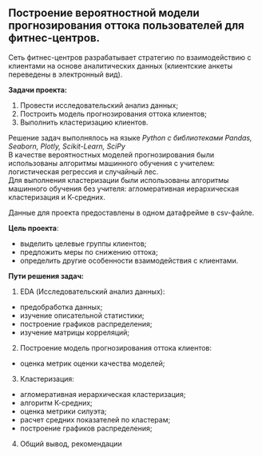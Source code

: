 ## Построение вероятностной модели прогнозирования оттока пользователей для фитнес-центров.

Сеть фитнес-центров разрабатывает стратегию по взаимодействию с клиентами на основе аналитических данных (клиентские анкеты переведены в электронный вид).

**Задачи проекта:**
1) Провести исследовательский анализ данных;
2) Построить модель прогнозирования оттока клиентов;
3) Выполнить кластеризацию клиентов.

Решение задач выполнялось на языке *Python с библиотеками Pandas, Seaborn, Plotly, Scikit-Learn, SciPy*\
В качестве вероятностных моделей прогнозирования были использованы алгоритмы машинного обучения с учителем: логистическая регрессия и случайный лес.\
Для выполнения кластеризации были использованы алгоритмы машинного обучения без учителя: агломеративная иерархическая кластеризация и К-средних.

Данные для проекта предоставлены в одном датафрейме в csv-файле.

**Цель проекта**:
- выделить целевые группы клиентов;
- предложить меры по снижению оттока;
- определить другие особенности взаимодействия с клиентами.

**Пути решения задач:**
1) EDA (Исследовательский анализ данных):
 * предобработка данных;
 * изучение описательной статистики;
 * построение графиков распределения;
 * изучение матрицы корреляций;
2) Построение модель прогнозирования оттока клиентов:
 * оценка метрик оценки качества моделей;
3) Кластеризация:
 * агломеративная иерархическая кластеризация;
 * алгоритм К-средних;
 * оценка метрики силуэта;
 * расчет средних показателей по кластерам;
 * построение графиков распределения;
4) Общий вывод, рекомендации




